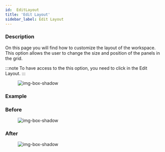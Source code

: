 ```yaml
---
id:  EditLayout
title: 'Edit Layout'
sidebar_label: Edit Layout
---
```


### Description

On this page you will find how to customize the layout of the workspace.
This option allows the user to change the size and position of the panels in the grid.

:::note
To have access to the this option, you need to click in the Edit Layout.
:::


<figure>

![img-box-shadow](/img/craft/workspace/EditLayout.png)
</figure>

### Example

### Before

<figure>

![img-box-shadow](/img/craft/workspace/EditLayout-example-before.png)
</figure>


### After
<figure>

![img-box-shadow](/img/craft/workspace/EditLayout-example-After.png)
</figure>
